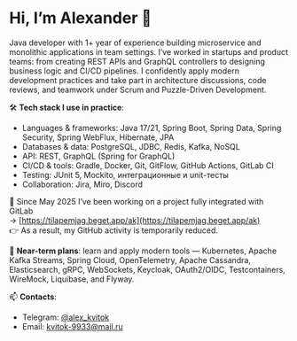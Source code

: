 # Hi, I’m Alexander 👋

Java developer with 1+ year of experience building microservice and monolithic applications in team settings. I’ve worked in startups and product teams: from creating REST APIs and GraphQL controllers to designing business logic and CI/CD pipelines. I confidently apply modern development practices and take part in architecture discussions, code reviews, and teamwork under Scrum and Puzzle-Driven Development.

🛠️ **Tech stack I use in practice**:
- Languages & frameworks: Java 17/21, Spring Boot, Spring Data, Spring Security, Spring WebFlux, Hibernate, JPA
- Databases & data: PostgreSQL, JDBC, Redis, Kafka, NoSQL
- API: REST, GraphQL (Spring for GraphQL)
- CI/CD & tools: Gradle, Docker, Git, GitFlow, GitHub Actions, GitLab CI
- Testing: JUnit 5, Mockito, интеграционные и unit-тесты
- Collaboration: Jira, Miro, Discord

📍 Since May 2025 I’ve been working on a project fully integrated with GitLab  
→ [https://tilapemjag.beget.app/ak](https://tilapemjag.beget.app/ak)  
👉 As a result, my GitHub activity is temporarily reduced.

🚀 **Near-term plans**:
learn and apply modern tools — Kubernetes, Apache Kafka Streams, Spring Cloud, OpenTelemetry, Apache Cassandra, Elasticsearch, gRPC, WebSockets, Keycloak, OAuth2/OIDC, Testcontainers, WireMock, Liquibase, and Flyway.

📫 **Contacts**:
- Telegram: [@alex_kvitok](https://t.me/alex_kvitok)
- Email: kvitok-9933@mail.ru

